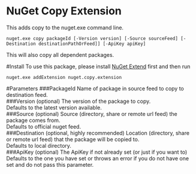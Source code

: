 # NuGet Copy Extension
This adds copy to the nuget.exe command line.  

`nuget.exe copy packageId [-Version version] [-Source sourceFeed] [-Destination destinationPathOrFeed]] [-ApiKey apiKey]`  
  
This will also copy all dependent packages.  

#Install
To use this package, please install [NuGet Extend](http://nuget.org/list/packages/addconsoleextension) first and then run  

`nuget.exe addExtension nuget.copy.extension`  

#Parameters
###PackageId
Name of package in source feed to copy to destination feed.  
###Version (optional)
The version of the package to copy.  
Defaults to the latest version available.  
###Source (optional)
Source (directory, share or remote url feed) the package comes from.  
Defaults to official nuget feed.  
###Destination (optional, highly recommended)
Location (directory, share or remote url feed) that the package will be copied to.  
Defaults to local directory.  
###ApiKey (optional)
The ApiKey if not already set (or just if you want to)  
Defaults to the one you have set or throws an error if you do not have one set and do not pass this parameter.  